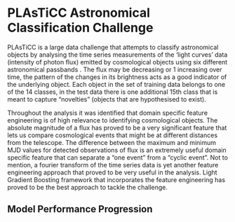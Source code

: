# PLAsTiCC Astronomical Classification Challenge

PLAsTiCC is a large data challenge that attempts to classify astronomical objects by analysing the time series measurements of the ‘light curves’ data (intensity of photon flux) emitted by
cosmological objects using six different astronomical passbands . The flux may be decreasing or 1 increasing over time, the pattern of the changes in its brightness acts as a good indicator of the
underlying object. Each object in the set of training data belongs to one of the 14 classes, in the test data there is one additional 15th class that is meant to capture “novelties” (objects that are
hypothesised to exist).

Throughout the analysis it was identified that domain specific feature engineering is of high relevance to identifying cosmological objects. The absolute magnitude of a flux has proved to
be a very significant feature that lets us compare cosmological events that might be at different distances from the telescope. The difference between the maximum and minimum MJD values
for detected observations of flux is an extremely useful domain specific feature that can separate a “one event” from a “cyclic event”. Not to mention, a fourier transform of the time
series data is yet another feature engineering approach that proved to be very useful in the analysis. Light Gradient Boosting framework that incorporates the feature engineering has
proved to be the best approach to tackle the challenge.

## Model Performance Progression


